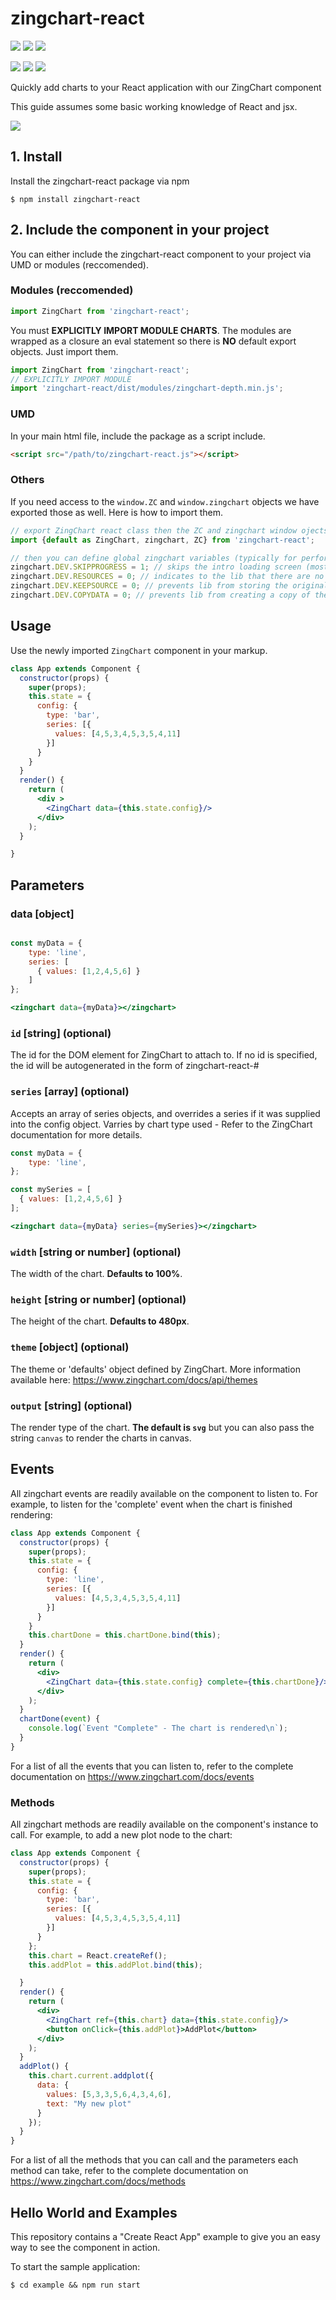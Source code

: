 # zingchart-react

![](https://github.com/zingchart/zingchart-react/workflows/Build/badge.svg?branch=master)
![](https://github.com/zingchart/zingchart-react/workflows/Test/badge.svg?branch=master)
![](https://img.shields.io/npm/dw/zingchart-react)

![](https://img.shields.io/david/zingchart/zingchart-react)
![](https://img.shields.io/david/peer/zingchart/zingchart-react)
![](https://img.shields.io/david/dev/zingchart/zingchart-react)

Quickly add charts to your React application with our ZingChart component

This guide assumes some basic working knowledge of React and jsx.

[![](https://d2ddoduugvun08.cloudfront.net/items/0g1a3H413A3k3r3Z0d2Y/Screen%20Recording%202020-02-03%20at%2002.20%20PM.gif)](https://codesandbox.io/s/zingchart-react-wrapper-example-dxfc9)

## 1. Install

Install the zingchart-react package via npm

`$ npm install zingchart-react`

## 2. Include the component in your project

You can either include the zingchart-react component to your project via UMD or modules (reccomended).

### Modules (reccomended)
```js
import ZingChart from 'zingchart-react';
```

You must **EXPLICITLY IMPORT MODULE CHARTS**. The modules are 
wrapped as a closure an eval statement so there is **NO** default
export objects. Just import them.

```js
import ZingChart from 'zingchart-react';
// EXPLICITLY IMPORT MODULE
import 'zingchart-react/dist/modules/zingchart-depth.min.js';
```

### UMD

In your main html file, include the package as a script include.
```html
<script src="/path/to/zingchart-react.js"></script>
```

### Others

If you need access to the `window.ZC` and `window.zingchart` objects we have
exported those as well. Here is how to import them.

```javascript
// export ZingChart react class then the ZC and zingchart window ojects
import {default as ZingChart, zingchart, ZC} from 'zingchart-react';

// then you can define global zingchart variables (typically for performance optimization)
zingchart.DEV.SKIPPROGRESS = 1; // skips the intro loading screen (most likely invisible to human eye anyway)
zingchart.DEV.RESOURCES = 0; // indicates to the lib that there are no external resources to load (images)
zingchart.DEV.KEEPSOURCE = 0; // prevents lib from storing the original data package
zingchart.DEV.COPYDATA = 0; // prevents lib from creating a copy of the data package instead of working with the provided one (which can be altered)
```

## Usage

Use the newly imported `ZingChart` component in your markup.


```jsx
class App extends Component {
  constructor(props) {
    super(props);
    this.state = {
      config: {
        type: 'bar',
        series: [{
          values: [4,5,3,4,5,3,5,4,11]
        }]
      }
    }
  }
  render() {
    return (
      <div >
        <ZingChart data={this.state.config}/>
      </div>
    );
  }

}
```


## Parameters

### data [object]

```jsx

const myData = {
    type: 'line',
    series: [
      { values: [1,2,4,5,6] }
    ]
};

<zingchart data={myData}></zingchart>
```

### `id` [string] (optional)
The id for the DOM element for ZingChart to attach to. If no id is specified, the id will be autogenerated in the form of zingchart-react-#

### `series` [array] (optional)
Accepts an array of series objects, and overrides a series if it was supplied into the config object. Varries by chart type used - Refer to the ZingChart documentation for more details.


```jsx
const myData = {
    type: 'line',
};

const mySeries = [
  { values: [1,2,4,5,6] }
];

<zingchart data={myData} series={mySeries}></zingchart>

```

### `width` [string or number] (optional)

The width of the chart. **Defaults to 100%**.

### `height` [string or number] (optional)

The height of the chart. **Defaults to 480px**.

### `theme` [object] (optional)

The theme or 'defaults' object defined by ZingChart. More information available here: https://www.zingchart.com/docs/api/themes

### `output` [string] (optional)

The render type of the chart. **The default is `svg`** but you can also pass the string `canvas` to render the charts in canvas. 

## Events
All zingchart events are readily available on the component to listen to. For example, to listen for the 'complete' event when the chart is finished rendering:

```jsx
class App extends Component {
  constructor(props) {
    super(props);
    this.state = {
      config: {
        type: 'line',
        series: [{
          values: [4,5,3,4,5,3,5,4,11]
        }]
      }
    }
    this.chartDone = this.chartDone.bind(this);
  }
  render() {
    return (
      <div>
        <ZingChart data={this.state.config} complete={this.chartDone}/>
      </div>
    );
  }
  chartDone(event) {
    console.log(`Event "Complete" - The chart is rendered\n`);
  }
}
```

For a list of all the events that you can listen to, refer to the complete documentation on https://www.zingchart.com/docs/events


### Methods
All zingchart methods are readily available on the component's instance to call. For example, to add a new plot node to the chart:

```jsx
class App extends Component {
  constructor(props) {
    super(props);
    this.state = {
      config: {
        type: 'bar',
        series: [{
          values: [4,5,3,4,5,3,5,4,11]
        }]
      }
    };
    this.chart = React.createRef();
    this.addPlot = this.addPlot.bind(this);

  }
  render() {
    return (
      <div>
        <ZingChart ref={this.chart} data={this.state.config}/>
        <button onClick={this.addPlot}>AddPlot</button>
      </div>
    );
  }
  addPlot() {
    this.chart.current.addplot({
      data: {
        values: [5,3,3,5,6,4,3,4,6],
        text: "My new plot"
      }
    });
  }
}

```

For a list of all the methods that you can call and the parameters each method can take, refer to the complete documentation on https://www.zingchart.com/docs/methods

## Hello World and Examples
This repository contains a "Create React App" example to give you an easy way to see the component in action. 

To start the sample application:
```
$ cd example && npm run start 
```
